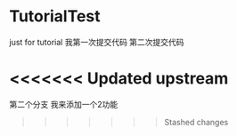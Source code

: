 # TutorialTest
just for tutorial
我第一次提交代码
第二次提交代码

<<<<<<< Updated upstream
=======
第二个分支 我来添加一个2功能
>>>>>>> Stashed changes
